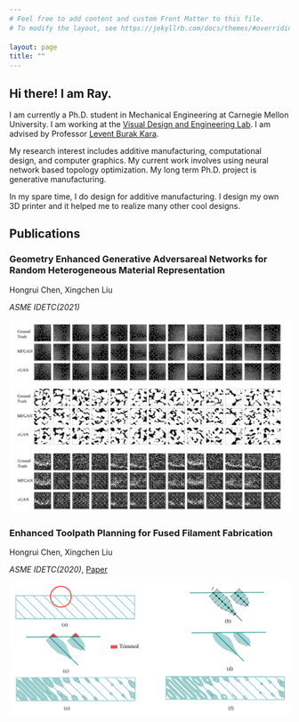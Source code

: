 ```yaml
---
# Feel free to add content and custom Front Matter to this file.
# To modify the layout, see https://jekyllrb.com/docs/themes/#overriding-theme-defaults

layout: page
title: ""
---
```



## Hi there! I am Ray.

I am currently a Ph.D. student in Mechanical Engineering at Carnegie Mellon University. I am working at the [Visual Design and Engineering Lab](http://vdel.me.cmu.edu/). I am advised by Professor [Levent Burak Kara](https://www.meche.engineering.cmu.edu/directory/bios/kara-burak.html). 

My research interest includes additive manufacturing, computational design, and computer graphics. My current work involves using neural network based topology optimization. My long term Ph.D. project is generative manufacturing. 

In my spare time, I do design for additive manufacturing. I design my own 3D printer and it helped me to realize many other cool designs. 


## Publications

### Geometry Enhanced Generative Adversareal Networks for Random Heterogeneous Material Representation

Hongrui Chen, Xingchen Liu

*ASME IDETC(2021)*

![image](/assets/micro_examples.svg)

### Enhanced Toolpath Planning for Fused Filament Fabrication

Hongrui Chen, Xingchen Liu

*ASME IDETC(2020)*, [Paper](https://asmedigitalcollection.asme.org/IDETC-CIE/proceedings-abstract/IDETC-CIE2020/84003/V11AT11A034/1090229)
 
![image](/assets/Fermat_Procedure.PNG)